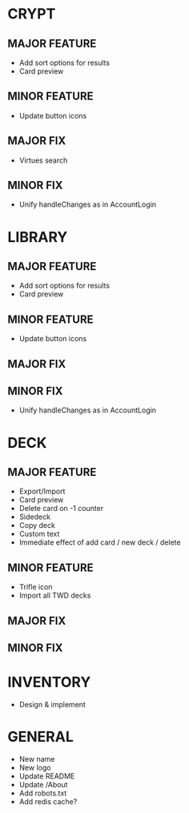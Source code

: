 # CRYPT
## MAJOR FEATURE
* Add sort options for results
* Card preview
## MINOR FEATURE
* Update button icons
## MAJOR FIX
* Virtues search
## MINOR FIX
* Unify handleChanges as in AccountLogin

# LIBRARY
## MAJOR FEATURE
* Add sort options for results
* Card preview
## MINOR FEATURE
* Update button icons
## MAJOR FIX
## MINOR FIX
* Unify handleChanges as in AccountLogin

# DECK
## MAJOR FEATURE
* Export/Import
* Card preview
* Delete card on -1 counter
* Sidedeck
* Copy deck
* Custom text
* Immediate effect of add card / new deck / delete 
## MINOR FEATURE
* Trifle icon
* Import all TWD decks
## MAJOR FIX
## MINOR FIX

# INVENTORY
* Design & implement

# GENERAL
* New name
* New logo
* Update README
* Update /About
* Add robots.txt
* Add redis cache?
